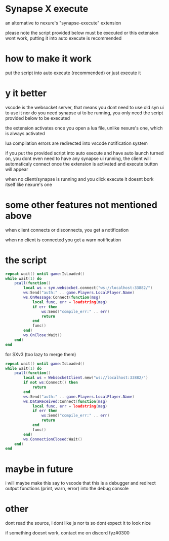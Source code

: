 # Synapse X execute

an alternative to nexure's "synapse-execute" extension

please note the script provided below must be executed or this extension wont work, putting it into auto execute is recommended

# how to make it work

put the script into auto execute (recommended) or just execute it

# y it better

vscode is the websocket server, that means you dont need to use old syn ui to use it nor do you need synapse ui to be running, you only need the script provided below to be executed

the extension activates once you open a lua file, unlike nexure's one, which is always activated

lua compilation errors are redirected into vscode notification system

if you put the provided script into auto execute and have auto launch turned on, you dont even need to have any synapse ui running, the client will automaticaly connect once the extension is activated and execute button will appear

when no client/synapse is running and you click execute it doesnt bork itself like nexure's one

# some other features not mentioned above

when client connects or disconnects, you get a notification

when no client is connected you get a warn notification

# the script
```lua
repeat wait() until game:IsLoaded()
while wait(1) do
	pcall(function()
		local ws = syn.websocket.connect("ws://localhost:33882/")
		ws:Send("auth:" .. game.Players.LocalPlayer.Name)
		ws.OnMessage:Connect(function(msg)
			local func, err = loadstring(msg)
			if err then
				ws:Send("compile_err:" .. err)
				return
			end
			func()
		end)
		ws.OnClose:Wait()
	end)
end
```

for SXv3 (too lazy to merge them)
```lua
repeat wait() until game:IsLoaded()
while wait(1) do
    pcall(function()
        local ws = WebsocketClient.new("ws://localhost:33882/")
        if not ws:Connect() then
            return
        end
        ws:Send("auth:" .. game.Players.LocalPlayer.Name)
        ws.DataReceived:Connect(function(msg)
            local func, err = loadstring(msg)
            if err then
                ws:Send("compile_err:" .. err)
                return
            end
            func()
        end)
        ws.ConnectionClosed:Wait()
    end)
end
```

# maybe in future

i will maybe make this say to vscode that this is a debugger and redirect output functions (print, warn, error) into the debug console

# other

dont read the source, i dont like js nor ts so dont expect it to look nice

if something doesnt work, contact me on discord fyz#0300
